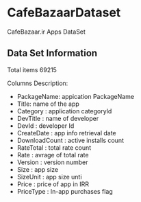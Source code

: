 # CafeBazaarDataset
CafeBazaar.ir Apps DataSet


## Data Set Information

Total items 69215

Columns Description:
* PackageName: appication PackageName
* Title: name of the app
* Category : application categoryId
* DevTitle : name of developer
* DevId : developer Id
* CreateDate : app info retrieval date
* DownloadCount : active installs count
* RateTotal : total rate count
* Rate : avrage of total rate
* Version : version number
* Size : app size
* SizeUnit : app size unti
* Price : price of app in IRR
* PriceType : In-app purchases flag
